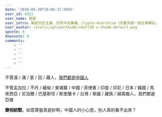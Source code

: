```yaml
---
date: '2018-04-30T18:06:37.949Z'
user_id: 4311
user_name: 粗鄙
user_intro: 剿匪先於主義、反對中央集權、Crypto-Anarchism（你要先做一個反華網站，然後再把它賣給共產黨）
user_avatar: /static/upload/thumb/small50-u-thumb-default.png
upvote: 6
downvote: 0
comments:
    - ''
    - ''
    - ''
    - ''
    - ''
---
```


不管漢 / 滿 / 蒙 / 回 / 藏人，<u><a rel="nofollow" href="https://www.pin-cong.com/p/76015">我們都是中國人</a></u>

不管孟加拉 / 不丹 / 緬甸 / 柬埔寨 / 中國 / 菲律賓 / 印度 / 印尼 / 日本 / 韓國 / 馬來西亞 / 尼泊爾 / 巴基斯坦 / 斯里蘭卡 / 台灣 / 泰國 / 藏族 / 越南裔人，我們都是亞裔

**變相統戰**，如意算盤真是妙啊，中國人的小心思，別人真的看不出來？
